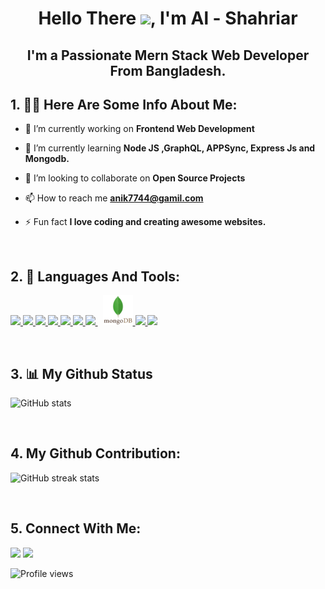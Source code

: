 <h1 align="center">Hello There <img src="https://raw.githubusercontent.com/MartinHeinz/MartinHeinz/master/wave.gif" width="30px">, I'm Al - Shahriar</h1>
<h2 align="center">I'm a Passionate Mern Stack Web Developer From Bangladesh.</h2>
 
## 1. 🙋‍♂️ Here Are Some Info About Me:

- 🔭 I’m currently working on **Frontend Web Development**

- 🌱 I’m currently learning **Node JS ,GraphQL, APPSync, Express Js and Mongodb.**

- 👯 I’m looking to collaborate on **Open Source Projects**

- 📫 How to reach me **anik7744@gamil.com**

- ⚡ Fun fact **I love coding and creating awesome websites.**

<br/>

## 2. 🚀 Languages And Tools:

<p align="left"> 
    <a href="https://www.w3.org/html/" target="_blank"> <img src="https://img.icons8.com/color/48/000000/html-5.png"/> </a> 
    <a href="https://www.w3schools.com/css/" target="_blank"> <img src="https://img.icons8.com/color/48/000000/css3.png"/> </a> 
    <a href="https://getbootstrap.com" target="_blank"> <img src="https://img.icons8.com/color/48/000000/bootstrap.png"/> </a> 
    <a href="[https://.com](https://tailwindcss.com/)" target="_blank"> <img src="https://vasterra.com/blog/wp-content/uploads/2021/08/Tailwind-img.png" width="50px"/> </a> 
    <a href="https://developer.mozilla.org/en-US/docs/Web/JavaScript" target="_blank"> <img src="https://img.icons8.com/color/48/000000/javascript.png"/> </a> 
    <a href="https://www.typescriptlang.org/" target="_blank"> <img src="https://cdn.iconscout.com/icon/free/png-256/typescript-1174965.png" width="40px"/> </a> 
    <a style="padding-right:8px;" href="https://nodejs.org" target="_blank"> <img src="https://img.icons8.com/color/48/000000/nodejs.png"/> </a> 
    <a href="https://www.mongodb.com/" target="_blank"> <img src="https://raw.githubusercontent.com/devicons/devicon/master/icons/mongodb/mongodb-original-wordmark.svg" alt="mongodb" width="48" height="48"/> </a> 
    <a href="https://firebase.google.com/" target="_blank"> <img src="https://img.icons8.com/color/48/000000/firebase.png"/> </a> 
    <a href="https://git-scm.com/" target="_blank"> <img src="https://img.icons8.com/color/48/000000/git.png"/> </a> 
</p>

<br/>

## 3. 📊 My Github Status
![GitHub stats](https://github-readme-stats.vercel.app/api?username=shahriarlne&show_icons=true&count_private=true)  

<br/>

## 4. My Github Contribution:
![GitHub streak stats](https://github-readme-streak-stats.herokuapp.com/?user=shahriarlne)  

<br/>

## 5. Connect With Me:
<p align="left">
<a href = "https://www.linkedin.com/in/shahriar08/"><img src="https://img.icons8.com/fluent/48/000000/linkedin.png"/></a>
<a href = "mailto:anik7744@gmail.com"><img src="https://img.icons8.com/fluency/48/000000/gmail-new.png"/></a>
</p>

![Profile views](https://gpvc.arturio.dev/shahriarlne)
